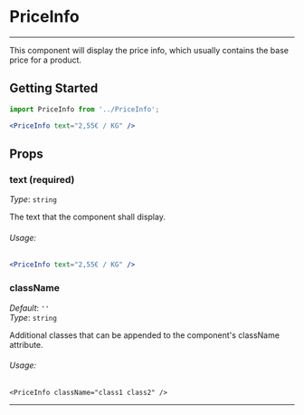# PriceInfo
---
This component will display the price info, which usually contains the base price for a product.

## Getting Started
```jsx
import PriceInfo from '../PriceInfo';

<PriceInfo text="2,55€ / KG" />
```

## Props

### text (required)
_Type_: `string`  

The text that the component shall display.

###### Usage:
```jsx
<PriceInfo text="2,55€ / KG" />
```

### className
_Default_: `''`  
_Type_: `string`  

Additional classes that can be appended to the component's className attribute.

###### Usage:
```
<PriceInfo className="class1 class2" />
```
---
